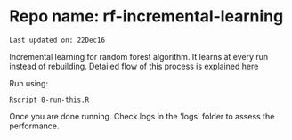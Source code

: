 # Repo name: rf-incremental-learning

```
Last updated on: 22Dec16
```
Incremental learning for random forest algorithm. It learns at every run instead of rebuilding. Detailed flow of this process is explained [here](https://github.com/kartheekpnsn/rf-incremental-learning/blob/master/Incremental.pptx)

Run using:
```
Rscript 0-run-this.R
```

Once you are done running. Check logs in the 'logs' folder to assess the performance.
